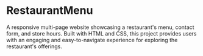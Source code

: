 # RestaurantMenu
A responsive multi-page website showcasing a restaurant's menu, contact form, and store hours. Built with HTML and CSS, this project provides users with an engaging and easy-to-navigate experience for exploring the restaurant's offerings.
